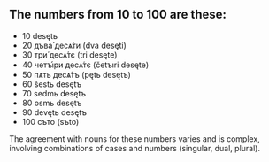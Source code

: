 ## The numbers from 10 to 100 are these:
* 10 desętь
* 20 дъва́ десѧ́ти (dva desęti)
* 30 три́ десѧ́тє (tri desęte)
* 40 четꙑ́ри десѧ́тє (četꙑri desęte)
* 50 пѧть десѧ́тъ (pętь desętъ)
* 60 šestь desętъ
* 70 sedmь desętъ
* 80 osmь desętъ
* 90 devętь desętъ
* 100 съто (sъto)

The agreement with nouns for these numbers varies and is complex, involving combinations of cases and numbers (singular, dual, plural).